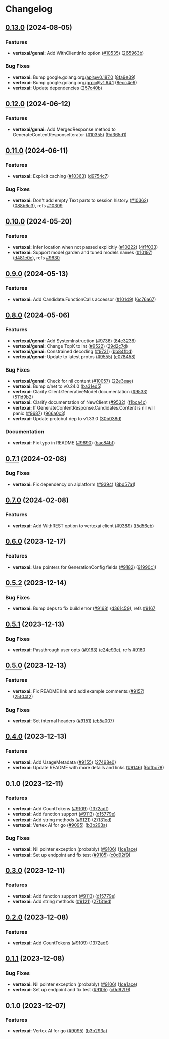 # Changelog

## [0.13.0](https://github.com/googleapis/google-cloud-go/compare/vertexai/v0.12.0...vertexai/v0.13.0) (2024-08-05)


### Features

* **vertexai/genai:** Add WithClientInfo option ([#10535](https://github.com/googleapis/google-cloud-go/issues/10535)) ([265963b](https://github.com/googleapis/google-cloud-go/commit/265963bd5b91c257b3c3d3c1f52cdf2b5f4c9d1a))


### Bug Fixes

* **vertexai:** Bump google.golang.org/api@v0.187.0 ([8fa9e39](https://github.com/googleapis/google-cloud-go/commit/8fa9e398e512fd8533fd49060371e61b5725a85b))
* **vertexai:** Bump google.golang.org/grpc@v1.64.1 ([8ecc4e9](https://github.com/googleapis/google-cloud-go/commit/8ecc4e9622e5bbe9b90384d5848ab816027226c5))
* **vertexai:** Update dependencies ([257c40b](https://github.com/googleapis/google-cloud-go/commit/257c40bd6d7e59730017cf32bda8823d7a232758))

## [0.12.0](https://github.com/googleapis/google-cloud-go/compare/vertexai/v0.11.0...vertexai/v0.12.0) (2024-06-12)


### Features

* **vertexai/genai:** Add MergedResponse method to GenerateContentResponseIterator ([#10355](https://github.com/googleapis/google-cloud-go/issues/10355)) ([9d365d1](https://github.com/googleapis/google-cloud-go/commit/9d365d113bd9c89beed640fb3de17747ab580993))

## [0.11.0](https://github.com/googleapis/google-cloud-go/compare/vertexai/v0.10.0...vertexai/v0.11.0) (2024-06-11)


### Features

* **vertexai:** Explicit caching ([#10363](https://github.com/googleapis/google-cloud-go/issues/10363)) ([d9754c7](https://github.com/googleapis/google-cloud-go/commit/d9754c7c07656b2f68cb63f24f1da4ddcc697f8f))


### Bug Fixes

* **vertexai:** Don't add empty Text parts to session history ([#10362](https://github.com/googleapis/google-cloud-go/issues/10362)) ([088b6c3](https://github.com/googleapis/google-cloud-go/commit/088b6c3afd85d75ce3b30af0620529ec04d4ce1c)), refs [#10309](https://github.com/googleapis/google-cloud-go/issues/10309)

## [0.10.0](https://github.com/googleapis/google-cloud-go/compare/vertexai/v0.9.0...vertexai/v0.10.0) (2024-05-20)


### Features

* **vertexai:** Infer location when not passed explicitly ([#10222](https://github.com/googleapis/google-cloud-go/issues/10222)) ([4f1f033](https://github.com/googleapis/google-cloud-go/commit/4f1f0339b30d44b52eddcbadd504c31ab215db2e))
* **vertexai:** Support model garden and tuned models names ([#10197](https://github.com/googleapis/google-cloud-go/issues/10197)) ([d481e0e](https://github.com/googleapis/google-cloud-go/commit/d481e0e746d6c19dc51493b0311f7b8a8029e017)), refs [#9630](https://github.com/googleapis/google-cloud-go/issues/9630)

## [0.9.0](https://github.com/googleapis/google-cloud-go/compare/vertexai/v0.8.0...vertexai/v0.9.0) (2024-05-13)


### Features

* **vertexai:** Add Candidate.FunctionCalls accessor ([#10149](https://github.com/googleapis/google-cloud-go/issues/10149)) ([6c76a67](https://github.com/googleapis/google-cloud-go/commit/6c76a67af1b630e48597a352fface154fcfdacfb))

## [0.8.0](https://github.com/googleapis/google-cloud-go/compare/vertexai/v0.7.1...vertexai/v0.8.0) (2024-05-06)


### Features

* **vertexai/genai:** Add SystemInstruction ([#9736](https://github.com/googleapis/google-cloud-go/issues/9736)) ([84e3236](https://github.com/googleapis/google-cloud-go/commit/84e3236355de8d3d018c49d64d8dffe67caaf49d))
* **vertexai/genai:** Change TopK to int ([#9522](https://github.com/googleapis/google-cloud-go/issues/9522)) ([29d2c7d](https://github.com/googleapis/google-cloud-go/commit/29d2c7d0be85f0055f4992dc01897782b8a51bcb))
* **vertexai/genai:** Constrained decoding ([#9731](https://github.com/googleapis/google-cloud-go/issues/9731)) ([bb84fbd](https://github.com/googleapis/google-cloud-go/commit/bb84fbd185448bdee5e848e761f094b91365e4c2))
* **vertexai/genai:** Update to latest protos ([#9555](https://github.com/googleapis/google-cloud-go/issues/9555)) ([e078458](https://github.com/googleapis/google-cloud-go/commit/e0784583abdd40bdf7f5c0646cda369926202a63))


### Bug Fixes

* **vertexai/genai:** Check for nil content ([#10057](https://github.com/googleapis/google-cloud-go/issues/10057)) ([22e3eae](https://github.com/googleapis/google-cloud-go/commit/22e3eaee413ea314963f6f9f31d09e439be989b3))
* **vertexai:** Bump x/net to v0.24.0 ([ba31ed5](https://github.com/googleapis/google-cloud-go/commit/ba31ed5fda2c9664f2e1cf972469295e63deb5b4))
* **vertexai:** Clarify Client.GenerativeModel documentation ([#9533](https://github.com/googleapis/google-cloud-go/issues/9533)) ([511d9b2](https://github.com/googleapis/google-cloud-go/commit/511d9b2d7055a2711b3976c319e98d7aec31121f))
* **vertexai:** Clarify documentation of NewClient ([#9532](https://github.com/googleapis/google-cloud-go/issues/9532)) ([f1bca4c](https://github.com/googleapis/google-cloud-go/commit/f1bca4cde57239cd3c606a1566e83a7d7f5e7953))
* **vertexai:** If GenerateContentResponse.Candidates.Content is nil will panic ([#9687](https://github.com/googleapis/google-cloud-go/issues/9687)) ([966a0c3](https://github.com/googleapis/google-cloud-go/commit/966a0c30407748b039ecff608b85754de1f3820e))
* **vertexai:** Update protobuf dep to v1.33.0 ([30b038d](https://github.com/googleapis/google-cloud-go/commit/30b038d8cac0b8cd5dd4761c87f3f298760dd33a))


### Documentation

* **vertexai:** Fix typo in README ([#9690](https://github.com/googleapis/google-cloud-go/issues/9690)) ([bac84bf](https://github.com/googleapis/google-cloud-go/commit/bac84bf20bf2aef21a5bdae93792aaf13ec0349c))

## [0.7.1](https://github.com/googleapis/google-cloud-go/compare/vertexai/v0.7.0...vertexai/v0.7.1) (2024-02-08)


### Bug Fixes

* **vertexai:** Fix dependency on aiplatform ([#9394](https://github.com/googleapis/google-cloud-go/issues/9394)) ([8bd57a1](https://github.com/googleapis/google-cloud-go/commit/8bd57a1abf3d65651f25aba9c582ff273a678dfa))

## [0.7.0](https://github.com/googleapis/google-cloud-go/compare/vertexai/v0.6.0...vertexai/v0.7.0) (2024-02-08)


### Features

* **vertexai:** Add WithREST option to vertexai client ([#9389](https://github.com/googleapis/google-cloud-go/issues/9389)) ([f5d56eb](https://github.com/googleapis/google-cloud-go/commit/f5d56eb03558fce093a5b9947ae041fba4d844b2))

## [0.6.0](https://github.com/googleapis/google-cloud-go/compare/vertexai/v0.5.2...vertexai/v0.6.0) (2023-12-17)


### Features

* **vertexai:** Use pointers for GenerationConfig fields ([#9182](https://github.com/googleapis/google-cloud-go/issues/9182)) ([91990c1](https://github.com/googleapis/google-cloud-go/commit/91990c1746945c7f0548df972acf1498b165beb9))

## [0.5.2](https://github.com/googleapis/google-cloud-go/compare/vertexai/v0.5.1...vertexai/v0.5.2) (2023-12-14)


### Bug Fixes

* **vertexai:** Bump deps to fix build error ([#9168](https://github.com/googleapis/google-cloud-go/issues/9168)) ([d361c59](https://github.com/googleapis/google-cloud-go/commit/d361c59953ec815bc3fbd0fdba04069c68e5cd99)), refs [#9167](https://github.com/googleapis/google-cloud-go/issues/9167)

## [0.5.1](https://github.com/googleapis/google-cloud-go/compare/vertexai/v0.5.0...vertexai/v0.5.1) (2023-12-13)


### Bug Fixes

* **vertexai:** Passthrough user opts ([#9163](https://github.com/googleapis/google-cloud-go/issues/9163)) ([c24e93c](https://github.com/googleapis/google-cloud-go/commit/c24e93c06851d3917d75a9b2362af993071961c0)), refs [#9160](https://github.com/googleapis/google-cloud-go/issues/9160)

## [0.5.0](https://github.com/googleapis/google-cloud-go/compare/vertexai/v0.4.0...vertexai/v0.5.0) (2023-12-13)


### Features

* **vertexai:** Fix README link and add example comments ([#9157](https://github.com/googleapis/google-cloud-go/issues/9157)) ([25f04f2](https://github.com/googleapis/google-cloud-go/commit/25f04f2adf24bebacefd686a378aad986f3a192c))


### Bug Fixes

* **vertexai:** Set internal headers ([#9151](https://github.com/googleapis/google-cloud-go/issues/9151)) ([eb5a007](https://github.com/googleapis/google-cloud-go/commit/eb5a007d1ddaece1438fa02cc465a501bad05d4b))

## [0.4.0](https://github.com/googleapis/google-cloud-go/compare/vertexai/v0.3.0...vertexai/v0.4.0) (2023-12-13)


### Features

* **vertexai:** Add UsageMetadata ([#9155](https://github.com/googleapis/google-cloud-go/issues/9155)) ([27498e0](https://github.com/googleapis/google-cloud-go/commit/27498e05155ec8e93eb4e9b261b7aed4556a6bac))
* **vertexai:** Update README with more details and links ([#9146](https://github.com/googleapis/google-cloud-go/issues/9146)) ([6dfbc78](https://github.com/googleapis/google-cloud-go/commit/6dfbc780548f7fe797a8618cb42f6b0ca12638c4))

## 0.1.0 (2023-12-11)


### Features

* **vertexai:** Add CountTokens ([#9109](https://github.com/googleapis/google-cloud-go/issues/9109)) ([1372adf](https://github.com/googleapis/google-cloud-go/commit/1372adfe412d4ebcac4db5989e8a7bc290979c62))
* **vertexai:** Add function support ([#9113](https://github.com/googleapis/google-cloud-go/issues/9113)) ([d15779e](https://github.com/googleapis/google-cloud-go/commit/d15779e00dc577dfe3075915fc56d4120c03c72c))
* **vertexai:** Add string methods ([#9121](https://github.com/googleapis/google-cloud-go/issues/9121)) ([27f31ed](https://github.com/googleapis/google-cloud-go/commit/27f31edf5f4c932a37a80667dc7b9b4d44d246a9))
* **vertexai:** Vertex AI for go ([#9095](https://github.com/googleapis/google-cloud-go/issues/9095)) ([b3b293a](https://github.com/googleapis/google-cloud-go/commit/b3b293aee06690ed734bb19c404eb6c8af893fa1))


### Bug Fixes

* **vertexai:** Nil pointer exception (probably) ([#9106](https://github.com/googleapis/google-cloud-go/issues/9106)) ([1ce1ace](https://github.com/googleapis/google-cloud-go/commit/1ce1ace31af3439b4cabdf92562044a787996ac9))
* **vertexai:** Set up endpoint and fix test ([#9105](https://github.com/googleapis/google-cloud-go/issues/9105)) ([c0d92f9](https://github.com/googleapis/google-cloud-go/commit/c0d92f95115751d36adc3ebbd5f4413e4e0db17a))

## [0.3.0](https://github.com/googleapis/google-cloud-go/compare/vertexai/v0.2.0...vertexai/v0.3.0) (2023-12-11)


### Features

* **vertexai:** Add function support ([#9113](https://github.com/googleapis/google-cloud-go/issues/9113)) ([d15779e](https://github.com/googleapis/google-cloud-go/commit/d15779e00dc577dfe3075915fc56d4120c03c72c))
* **vertexai:** Add string methods ([#9121](https://github.com/googleapis/google-cloud-go/issues/9121)) ([27f31ed](https://github.com/googleapis/google-cloud-go/commit/27f31edf5f4c932a37a80667dc7b9b4d44d246a9))

## [0.2.0](https://github.com/googleapis/google-cloud-go/compare/vertexai/v0.1.1...vertexai/v0.2.0) (2023-12-08)


### Features

* **vertexai:** Add CountTokens ([#9109](https://github.com/googleapis/google-cloud-go/issues/9109)) ([1372adf](https://github.com/googleapis/google-cloud-go/commit/1372adfe412d4ebcac4db5989e8a7bc290979c62))

## [0.1.1](https://github.com/googleapis/google-cloud-go/compare/vertexai/v0.1.0...vertexai/v0.1.1) (2023-12-08)


### Bug Fixes

* **vertexai:** Nil pointer exception (probably) ([#9106](https://github.com/googleapis/google-cloud-go/issues/9106)) ([1ce1ace](https://github.com/googleapis/google-cloud-go/commit/1ce1ace31af3439b4cabdf92562044a787996ac9))
* **vertexai:** Set up endpoint and fix test ([#9105](https://github.com/googleapis/google-cloud-go/issues/9105)) ([c0d92f9](https://github.com/googleapis/google-cloud-go/commit/c0d92f95115751d36adc3ebbd5f4413e4e0db17a))

## 0.1.0 (2023-12-07)


### Features

* **vertexai:** Vertex AI for go ([#9095](https://github.com/googleapis/google-cloud-go/issues/9095)) ([b3b293a](https://github.com/googleapis/google-cloud-go/commit/b3b293aee06690ed734bb19c404eb6c8af893fa1))
